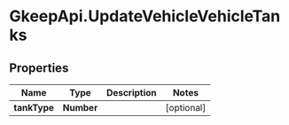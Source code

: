 # GkeepApi.UpdateVehicleVehicleTanks

## Properties
Name | Type | Description | Notes
------------ | ------------- | ------------- | -------------
**tankType** | **Number** |  | [optional] 
